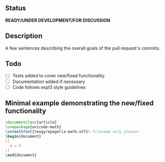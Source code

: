 ## Status
**READY/UNDER DEVELOPMENT/FOR DISCUSSION**

## Description
A few sentences describing the overall goals of the pull request's commits.

## Todo
- [ ] Tests added to cover new/fixed functionality
- [ ] Documentation added if necessary
- [ ] Code follows expl3 style guidelines

## Minimal example demonstrating the new/fixed functionality
```tex
\documentclass{article}
\usepackage{unicode-math}
\setmathfont{texgyrepagella-math.otf}% filename only please!
\begin{document}
\[
  a = b
\]
\end{document}
```

